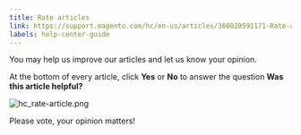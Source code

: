 ```yaml
---
title: Rate articles
link: https://support.magento.com/hc/en-us/articles/360020591171-Rate-articles
labels: help-center-guide
---
```


You may help us improve our articles and let us know your opinion.

At the bottom of every article, click **Yes** or **No** to answer the question **Was this article helpful?**

![hc_rate-article.png](https://support.magento.com/hc/article_attachments/360016479152/hc_rate-article.png)

Please vote, your opinion matters!

